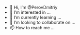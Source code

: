 - 👋 Hi, I’m @PerovDmitriy
- 👀 I’m interested in ...
- 🌱 I’m currently learning ...
- 💞️ I’m looking to collaborate on ...
- 📫 How to reach me ...

<!---
PerovDmitriy/PerovDmitriy is a ✨ special ✨ repository because its `README.md` (this file) appears on your GitHub profile.
You can click the Preview link to take a look at your changes.
--->
